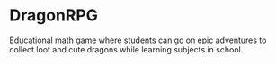 # DragonRPG
Educational math game where students can go on epic adventures to collect loot and cute dragons while learning subjects in school.
